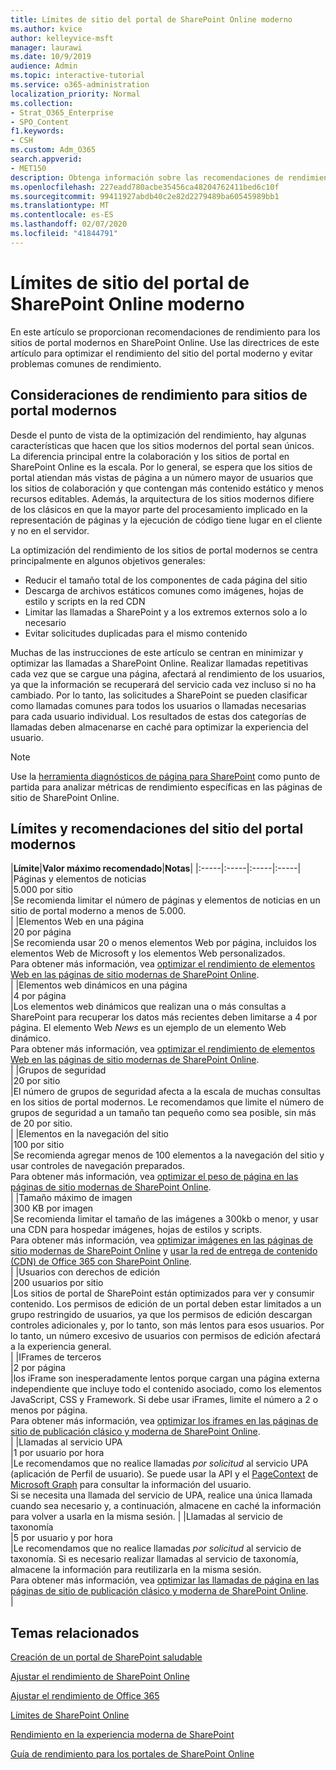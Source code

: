 ```yaml
---
title: Límites de sitio del portal de SharePoint Online moderno
ms.author: kvice
author: kelleyvice-msft
manager: laurawi
ms.date: 10/9/2019
audience: Admin
ms.topic: interactive-tutorial
ms.service: o365-administration
localization_priority: Normal
ms.collection:
- Strat_O365_Enterprise
- SPO_Content
f1.keywords:
- CSH
ms.custom: Adm_O365
search.appverid:
- MET150
description: Obtenga información sobre las recomendaciones de rendimiento para sitios modernos en SharePoint Online.
ms.openlocfilehash: 227eadd780acbe35456ca48204762411bed6c10f
ms.sourcegitcommit: 99411927abdb40c2e82d2279489ba60545989bb1
ms.translationtype: MT
ms.contentlocale: es-ES
ms.lasthandoff: 02/07/2020
ms.locfileid: "41844791"
---
```

# <a name="sharepoint-online-modern-portal-site-limits"></a>Límites de sitio del portal de SharePoint Online moderno

En este artículo se proporcionan recomendaciones de rendimiento para los sitios de portal modernos en SharePoint Online. Use las directrices de este artículo para optimizar el rendimiento del sitio del portal moderno y evitar problemas comunes de rendimiento.

## <a name="performance-considerations-for-modern-portal-sites"></a>Consideraciones de rendimiento para sitios de portal modernos

Desde el punto de vista de la optimización del rendimiento, hay algunas características que hacen que los sitios modernos del portal sean únicos. La diferencia principal entre la colaboración y los sitios de portal en SharePoint Online es la escala. Por lo general, se espera que los sitios de portal atiendan más vistas de página a un número mayor de usuarios que los sitios de colaboración y que contengan más contenido estático y menos recursos editables. Además, la arquitectura de los sitios modernos difiere de los clásicos en que la mayor parte del procesamiento implicado en la representación de páginas y la ejecución de código tiene lugar en el cliente y no en el servidor.

La optimización del rendimiento de los sitios de portal modernos se centra principalmente en algunos objetivos generales:

- Reducir el tamaño total de los componentes de cada página del sitio
- Descarga de archivos estáticos comunes como imágenes, hojas de estilo y scripts en la red CDN
- Limitar las llamadas a SharePoint y a los extremos externos solo a lo necesario
- Evitar solicitudes duplicadas para el mismo contenido

Muchas de las instrucciones de este artículo se centran en minimizar y optimizar las llamadas a SharePoint Online. Realizar llamadas repetitivas cada vez que se cargue una página, afectará al rendimiento de los usuarios, ya que la información se recuperará del servicio cada vez incluso si no ha cambiado. Por lo tanto, las solicitudes a SharePoint se pueden clasificar como llamadas comunes para todos los usuarios o llamadas necesarias para cada usuario individual. Los resultados de estas dos categorías de llamadas deben almacenarse en caché para optimizar la experiencia del usuario.

>[!NOTE]
>Use la [herramienta diagnósticos de página para SharePoint](https://aka.ms/perftool) como punto de partida para analizar métricas de rendimiento específicas en las páginas de sitio de SharePoint Online.

## <a name="modern-portal-site-limits-and-recommendations"></a>Límites y recomendaciones del sitio del portal modernos

|**Límite**|**Valor máximo recomendado**|**Notas**|
|:-----|:-----|:-----|:-----|
|Páginas y elementos de noticias  <br/> |5.000 por sitio  <br/> |Se recomienda limitar el número de páginas y elementos de noticias en un sitio de portal moderno a menos de 5.000.  <br/> |
|Elementos Web en una página  <br/> |20 por página  <br/> |Se recomienda usar 20 o menos elementos Web por página, incluidos los elementos Web de Microsoft y los elementos Web personalizados. <br/> Para obtener más información, vea [optimizar el rendimiento de elementos Web en las páginas de sitio modernas de SharePoint Online](modern-web-part-optimization.md).  <br/> |
|Elementos web dinámicos en una página  <br/> |4 por página  <br/> |Los elementos web dinámicos que realizan una o más consultas a SharePoint para recuperar los datos más recientes deben limitarse a 4 por página. El elemento Web _News_ es un ejemplo de un elemento Web dinámico. <br/> Para obtener más información, vea [optimizar el rendimiento de elementos Web en las páginas de sitio modernas de SharePoint Online](modern-web-part-optimization.md).    <br/> |
|Grupos de seguridad  <br/> |20 por sitio  <br/> |El número de grupos de seguridad afecta a la escala de muchas consultas en los sitios de portal modernos. Le recomendamos que limite el número de grupos de seguridad a un tamaño tan pequeño como sea posible, sin más de 20 por sitio.  <br/> |
|Elementos en la navegación del sitio  <br/> |100 por sitio  <br/> |Se recomienda agregar menos de 100 elementos a la navegación del sitio y usar controles de navegación preparados.  <br/> Para obtener más información, vea [optimizar el peso de página en las páginas de sitio modernas de SharePoint Online](modern-page-weight-optimization.md). <br/> |
|Tamaño máximo de imagen  <br/> |300 KB por imagen  <br/> |Se recomienda limitar el tamaño de las imágenes a 300kb o menor, y usar una CDN para hospedar imágenes, hojas de estilos y scripts. <br/>Para obtener más información, vea [optimizar imágenes en las páginas de sitio modernas de SharePoint Online](modern-image-optimization.md) y [usar la red de entrega de contenido (CDN) de Office 365 con SharePoint Online](use-office-365-cdn-with-spo.md).  <br/> |
|Usuarios con derechos de edición  <br/> |200 usuarios por sitio  <br/> |Los sitios de portal de SharePoint están optimizados para ver y consumir contenido. Los permisos de edición de un portal deben estar limitados a un grupo restringido de usuarios, ya que los permisos de edición descargan controles adicionales y, por lo tanto, son más lentos para esos usuarios. Por lo tanto, un número excesivo de usuarios con permisos de edición afectará a la experiencia general. <br/> |
|IFrames de terceros  <br/> |2 por página  <br/> |los iFrame son inesperadamente lentos porque cargan una página externa independiente que incluye todo el contenido asociado, como los elementos JavaScript, CSS y Framework. Si debe usar iFrames, limite el número a 2 o menos por página.<br/> Para obtener más información, vea [optimizar los iframes en las páginas de sitio de publicación clásico y moderna de SharePoint Online](modern-iframe-optimization.md). <br/> |
|Llamadas al servicio UPA  <br/> |1 por usuario por hora  <br/> |Le recomendamos que no realice llamadas _por solicitud_ al servicio UPA (aplicación de Perfil de usuario). Se puede usar la API y el [PageContext](https://docs.microsoft.com/javascript/api/sp-page-context/pagecontext?view=sp-typescript-latest) de [Microsoft Graph](https://docs.microsoft.com/graph/call-api) para consultar la información del usuario.  <br/> Si se necesita una llamada del servicio de UPA, realice una única llamada cuando sea necesario y, a continuación, almacene en caché la información para volver a usarla en la misma sesión. |
|Llamadas al servicio de taxonomía  <br/> |5 por usuario y por hora  <br/> |Le recomendamos que no realice llamadas _por solicitud_ al servicio de taxonomía. Si es necesario realizar llamadas al servicio de taxonomía, almacene la información para reutilizarla en la misma sesión. <br/> Para obtener más información, vea [optimizar las llamadas de página en las páginas de sitio de publicación clásico y moderna de SharePoint Online](modern-page-call-optimization.md). <br/> |

## <a name="related-topics"></a>Temas relacionados

[Creación de un portal de SharePoint saludable](https://docs.microsoft.com/sharepoint/portal-health)

[Ajustar el rendimiento de SharePoint Online](tune-sharepoint-online-performance.md)

[Ajustar el rendimiento de Office 365](tune-office-365-performance.md)

[Límites de SharePoint Online](https://docs.microsoft.com/office365/servicedescriptions/sharepoint-online-service-description/sharepoint-online-limits)

[Rendimiento en la experiencia moderna de SharePoint](https://docs.microsoft.com/sharepoint/modern-experience-performance)

[Guía de rendimiento para los portales de SharePoint Online](https://docs.microsoft.com/sharepoint/dev/solution-guidance/portal-performance)
